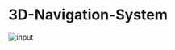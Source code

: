 # 3D-Navigation-System
![input](https://user-images.githubusercontent.com/42092944/44356807-0d68f280-a4ce-11e8-8073-96f987954eec.png)
